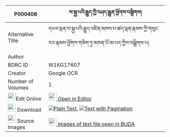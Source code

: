 |P000408|ས་སྐྱ་པའི་རྒྱུད་ཀྱི་བཤད་རྒྱུན་ཕྱོགས་བསྒྲིགས། 
| --- | --- 
|Alternative Title |དཔལ་ལྡན་ས་སྐྱ་པའི་རྒྱུད་འཛིན་མཁས་པ་ཚད་ལྡན་རྣམས་ཀྱི་གསུང་རབ་རྣམས་ཕྱོགས་གཅིག་ཏུ་མཁན་པོ་ཨ་པད་ཀྱིས་བསྒྲིགས་པ།
|Author | 
|BDRC ID | W1KG17607
|Creator | Google OCR
|Number of Volumes| 1
|<img width="25" src="https://img.icons8.com/color/25/000000/edit-property.png">Edit Online| [<img width="25" src="https://avatars.githubusercontent.com/u/45091458?s=200&v=4"> Open in Editor](http://editor.openpecha.org/P000408)
|<img width="25" src="https://img.icons8.com/fluent/48/000000/download-2.png"/>  Download | [![](https://img.icons8.com/color/20/000000/txt.png)Plain Text](https://github.com/Openpecha/P000408/releases/download/v1/sakyapa_i_gyu_kyi_shegyun_chok_plain_P000408.zip), [![](https://img.icons8.com/color/20/000000/txt.png)Text with Pagination](https://github.com/Openpecha/P000408/releases/download/v1/sakyapa_i_gyu_kyi_shegyun_chok_pages_P000408.zip)
|<img width="25" src="https://img.icons8.com/plasticine/100/000000/pictures-folder.png"/>  Source Images | [<img width="25" src="https://library.bdrc.io/icons/BUDA-small.svg"> Images of text file open in BUDA](https://library.bdrc.io/show/bdr:W1KG17607)